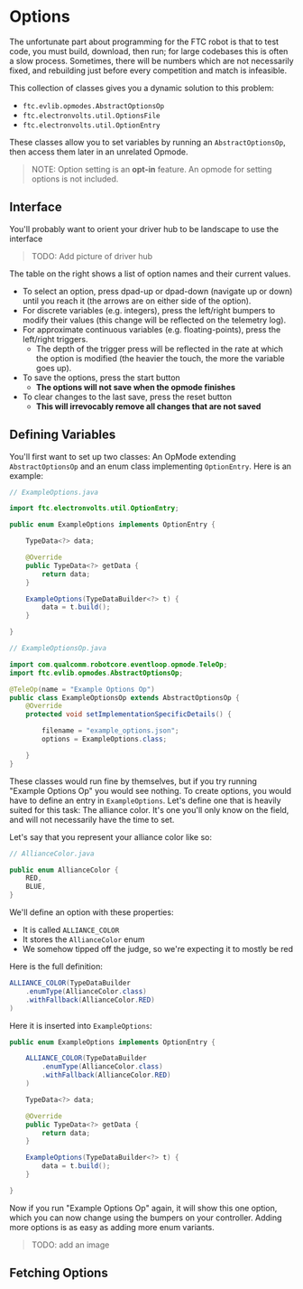# Options

The unfortunate part about programming for the FTC robot is that to test code, you must build, download, then run; for large codebases this is often a slow process. Sometimes, there will be numbers which are not necessarily fixed, and rebuilding just before every competition and match is infeasible.

This collection of classes gives you a dynamic solution to this problem:
* `ftc.evlib.opmodes.AbstractOptionsOp`
* `ftc.electronvolts.util.OptionsFile`
* `ftc.electronvolts.util.OptionEntry`

These classes allow you to set variables by running an `AbstractOptionsOp`, then access them later in an unrelated Opmode.

>NOTE: Option setting is an **opt-in** feature. An opmode for setting options is not included.

## Interface

You'll probably want to orient your driver hub to be landscape to use the interface

>TODO: Add picture of driver hub

The table on the right shows a list of option names and their current values.

* To select an option, press dpad-up or dpad-down (navigate up or down) until you reach it (the arrows are on either side of the option).
* For discrete variables (e.g. integers), press the left/right bumpers to modify their values (this change will be reflected on the telemetry log).
* For approximate continuous variables (e.g. floating-points), press the left/right triggers.
    * The depth of the trigger press will be reflected in the rate at which the option is modified (the heavier the touch, the more the variable goes up).
* To save the options, press the start button
    * **The options will not save when the opmode finishes**
* To clear changes to the last save, press the reset button
    * **This will irrevocably remove all changes that are not saved**

## Defining Variables

You'll first want to set up two classes: An OpMode extending `AbstractOptionsOp` and an enum class implementing `OptionEntry`. Here is an example:

```java
// ExampleOptions.java

import ftc.electronvolts.util.OptionEntry;

public enum ExampleOptions implements OptionEntry {

    TypeData<?> data;

    @Override
    public TypeData<?> getData {
        return data;
    }

    ExampleOptions(TypeDataBuilder<?> t) {
        data = t.build();
    }

}

// ExampleOptionsOp.java

import com.qualcomm.robotcore.eventloop.opmode.TeleOp;
import ftc.evlib.opmodes.AbstractOptionsOp;

@TeleOp(name = "Example Options Op")
public class ExampleOptionsOp extends AbstractOptionsOp {
    @Override
    protected void setImplementationSpecificDetails() {

        filename = "example_options.json";
        options = ExampleOptions.class;

    }
}
```

These classes would run fine by themselves, but if you try running "Example Options Op" you would see nothing. To create options, you would have to define an entry in `ExampleOptions`. Let's define one that is heavily suited for this task: The alliance color. It's one you'll only know on the field, and will not necessarily have the time to set.

Let's say that you represent your alliance color like so:

```java
// AllianceColor.java

public enum AllianceColor {
    RED,
    BLUE,
}
```

We'll define an option with these properties:
* It is called `ALLIANCE_COLOR`
* It stores the `AllianceColor` enum
* We somehow tipped off the judge, so we're expecting it to mostly be red

Here is the full definition:
```java
ALLIANCE_COLOR(TypeDataBuilder
    .enumType(AllianceColor.class)
    .withFallback(AllianceColor.RED)
)
```

Here it is inserted into `ExampleOptions`:
```java
public enum ExampleOptions implements OptionEntry {

    ALLIANCE_COLOR(TypeDataBuilder
        .enumType(AllianceColor.class)
        .withFallback(AllianceColor.RED)
    )

    TypeData<?> data;

    @Override
    public TypeData<?> getData {
        return data;
    }

    ExampleOptions(TypeDataBuilder<?> t) {
        data = t.build();
    }

}
```

Now if you run "Example Options Op" again, it will show this one option, which you can now change using the bumpers on your controller. Adding more options is as easy as adding more enum variants.

>TODO: add an image

## Fetching Options

